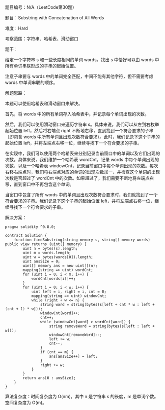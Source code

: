 题目编号：N/A（LeetCode第30题）

题目：Substring with Concatenation of All Words

难度：Hard

考察范围：字符串、哈希表、滑动窗口

题干：

给定一个字符串 s 和一些长度相同的单词 words。找出 s 中恰好可以由 words 中所有单词串联形成的子串的起始位置。

注意子串要与 words 中的单词完全匹配，中间不能有其他字符，但不需要考虑 words 中单词串联的顺序。

解题思路：

本题可以使用哈希表和滑动窗口来解决。

首先，将 words 中的所有单词存入哈希表中，并记录每个单词出现的次数。

然后，我们可以使用滑动窗口来遍历字符串 s。具体来说，我们可以从左到右枚举起始位置 left，然后将右端点 right 不断地右移，直到找到一个符合要求的子串（即包含 words 中所有单词且出现次数符合要求）。此时，我们记录下这个子串的起始位置 left，并将左端点右移一位，继续寻找下一个符合要求的子串。

在实现中，我们可以使用两个哈希表来分别记录当前窗口中的单词以及它们出现的次数。具体来说，我们维护一个哈希表 wordCnt，记录 words 中每个单词出现的次数，以及一个哈希表 windowCnt，记录当前窗口中每个单词出现的次数。每次右移右端点时，我们将右端点对应的单词的出现次数加一，并检查这个单词的出现次数是否超过了 wordCnt 中的次数。如果超过了，我们需要不断地将左端点右移，直到窗口中不再包含这个单词。

当窗口中包含了所有 words 中的单词且出现次数符合要求时，我们就找到了一个符合要求的子串。我们记录下这个子串的起始位置 left，并将左端点右移一位，继续寻找下一个符合要求的子串。

解决方案：

```solidity
pragma solidity ^0.8.0;

contract Solution {
    function findSubstring(string memory s, string[] memory words) public view returns (uint[] memory) {
        uint n = bytes(s).length;
        uint m = words.length;
        uint w = bytes(words[0]).length;
        uint ansSize = 0;
        uint[] memory ans = new uint[](n);
        mapping(string => uint) wordCnt;
        for (uint i = 0; i < m; i++) {
            wordCnt[words[i]]++;
        }
        for (uint i = 0; i < w; i++) {
            uint left = i, right = i, cnt = 0;
            mapping(string => uint) windowCnt;
            while (right + w <= n) {
                string word = string(bytes(s[left + cnt * w : left + (cnt + 1) * w]));
                windowCnt[word]++;
                cnt++;
                while (windowCnt[word] > wordCnt[word]) {
                    string removeWord = string(bytes(s[left : left + w]));
                    windowCnt[removeWord]--;
                    left += w;
                    cnt--;
                }
                if (cnt == m) {
                    ans[ansSize++] = left;
                }
                right += w;
            }
        }
        return ans[0 : ansSize];
    }
}
```

算法复杂度：时间复杂度为 O(nm)，其中 n 是字符串 s 的长度，m 是单词个数。空间复杂度为 O(m)。